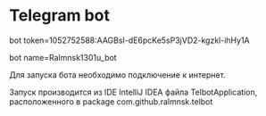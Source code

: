 # Telegram bot

bot token=1052752588:AAGBsI-dE6pcKe5sP3jVD2-kgzkl-ihHy1A

bot name=Ralmnsk1301u_bot

Для запуска бота необходимо подключение к интернет.

Запуск производится из IDE IntelliJ IDEA файла TelbotApplication, расположенного в package com.github.ralmnsk.telbot
